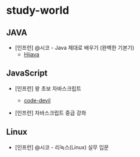 # study-world

## JAVA
- [인프런] @시코 - Java 제대로 배우기 (완벽한 기본기)
  - [Hijava](https://github.com/heum-ji/study-world/tree/main/Java/HiJava)

## JavaScript
- [인프런] 왕 초보 자바스크립트
  - [code-devil](https://github.com/heum-ji/study-world/tree/main/JavaScript/code-devil)
  
- [인프런] 자바스크립트 중급 강좌

## Linux
- [인프런] @시코 - 리눅스(Linux) 실무 입문
